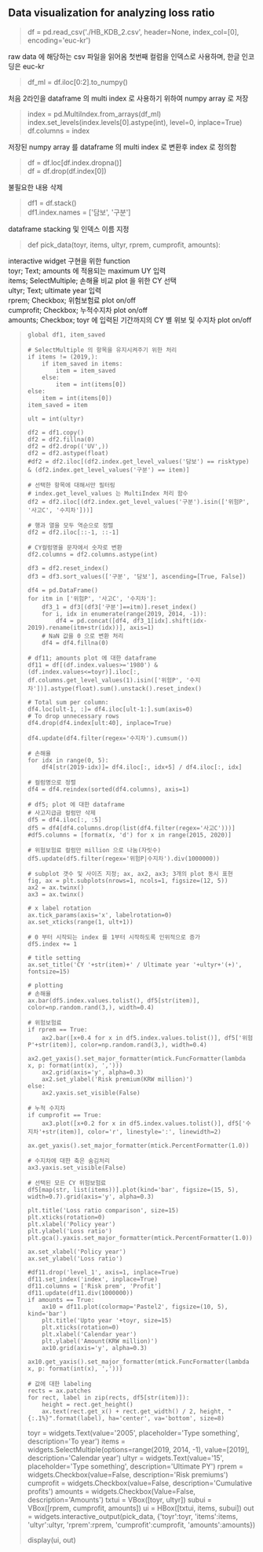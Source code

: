 ## Data visualization for analyzing loss ratio

> df = pd.read_csv('./HB_KDB_2.csv', header=None, index_col=[0], encoding='euc-kr')

raw data 에 해당하는 csv 파일을 읽어옴
첫번째 컬럼을 인덱스로 사용하며, 한글 인코딩은 euc-kr

> df_ml = df.iloc[0:2].to_numpy()

처음 2라인을 dataframe 의 multi index 로 사용하기 위하여 numpy array 로 저장

> index = pd.MultiIndex.from_arrays(df_ml)  
> index.set_levels(index.levels[0].astype(int), level=0, inplace=True)  
> df.columns = index  

저장된 numpy array 를 dataframe 의 multi index 로 변환후 index 로 정의함

> df = df.loc[df.index.dropna()]  
> df = df.drop(df.index[0])  

불필요한 내용 삭제

> df1 = df.stack()  
> df1.index.names = ['담보', '구분']  

dataframe stacking 및 인덱스 이름 지정


> def pick_data(toyr, items, ultyr, rprem, cumprofit, amounts):

interactive widget 구현을 위한 function  
toyr; Text; amounts 에 적용되는 maximum UY 입력  
items; SelectMultiple; 손해율 비교 plot 을 위한 CY 선택  
ultyr; Text; ultimate year 입력  
rprem; Checkbox; 위험보험료 plot on/off  
cumprofit; Checkbox; 누적수지차 plot on/off  
amounts; Checkbox; toyr 에 입력된 기간까지의 CY 별 위보 및 수지차 plot on/off  


>     global df1, item_saved 
> 
>     # SelectMultiple 의 항목을 유지시켜주기 위한 처리 
>     if items != (2019,):
>         if item_saved in items:
>             item = item_saved
>         else:
>             item = int(items[0])
>     else:
>         item = int(items[0])
>     item_saved = item
>     
>     ult = int(ultyr)
> 
>     df2 = df1.copy()
>     df2 = df2.fillna(0)
>     df2 = df2.drop(('UV',))
>     df2 = df2.astype(float)
>     #df2 = df2.iloc[(df2.index.get_level_values('담보') == risktype) & (df2.index.get_level_values('구분') == item)]
>     
>     # 선택한 항목에 대해서만 필터링
>     # index.get_level_values 는 MultiIndex 처리 함수
>     df2 = df2.iloc[(df2.index.get_level_values('구분').isin(['위험P', '사고C', '수지차']))]
>     
>     # 행과 열을 모두 역순으로 정렬
>     df2 = df2.iloc[::-1, ::-1]
>     
>     # CY컬럼명을 문자에서 숫자로 변환
>     df2.columns = df2.columns.astype(int)
> 
>     df3 = df2.reset_index()
>     df3 = df3.sort_values(['구분', '담보'], ascending=[True, False])
>     
>     df4 = pd.DataFrame()
>     for itm in ['위험P', '사고C', '수지차']:
>         df3_1 = df3[(df3['구분']==itm)].reset_index()
>         for i, idx in enumerate(range(2019, 2014, -1)):
>             df4 = pd.concat([df4, df3_1[idx].shift(idx-2019).rename(itm+str(idx))], axis=1)
>         # NaN 값을 0 으로 변환 처리
>         df4 = df4.fillna(0)
>     
>     # df11; amounts plot 에 대한 dataframe
>     df11 = df[(df.index.values>='1980') & (df.index.values<=toyr)].iloc[:, df.columns.get_level_values(1).isin(['위험P', '수지차'])].astype(float).sum().unstack().reset_index()
> 
>     # Total sum per column: 
>     df4.loc[ult-1, :]= df4.iloc[ult-1:].sum(axis=0)
>     # To drop unnecessary rows
>     df4.drop(df4.index[ult:40], inplace=True)
>     
>     df4.update(df4.filter(regex='수지차').cumsum())
>     
>     # 손해율
>     for idx in range(0, 5):
>         df4[str(2019-idx)]= df4.iloc[:, idx+5] / df4.iloc[:, idx]
>     
>     # 컬럼명으로 정렬
>     df4 = df4.reindex(sorted(df4.columns), axis=1)
>     
>     # df5; plot 에 대한 dataframe
>     # 사고지급금 컬럼만 삭제
>     df5 = df4.iloc[:, :5]
>     df5 = df4[df4.columns.drop(list(df4.filter(regex='사고C')))]
>     #df5.columns = [format(x, 'd') for x in range(2015, 2020)]
>     
>     # 위험보험료 컬럼만 million 으로 나눔(자릿수)
>     df5.update(df5.filter(regex='위험P|수지차').div(1000000))
>     
>     # subplot 갯수 및 사이즈 지정; ax, ax2, ax3; 3개의 plot 동시 표현
>     fig, ax = plt.subplots(nrows=1, ncols=1, figsize=(12, 5))
>     ax2 = ax.twinx()
>     ax3 = ax.twinx()
> 
>     # x label rotation
>     ax.tick_params(axis='x', labelrotation=0)
>     ax.set_xticks(range(1, ult+1))
> 
>     # 0 부터 시작되는 index 를 1부터 시작하도록 인위적으로 증가
>     df5.index += 1
> 
>     # title setting
>     ax.set_title('CY '+str(item)+' / Ultimate year '+ultyr+'(+)', fontsize=15)
>     
>     # plotting
>     # 손해율
>     ax.bar(df5.index.values.tolist(), df5[str(item)], color=np.random.rand(3,), width=0.4)
>     
>     # 위험보험료
>     if rprem == True:
>         ax2.bar([x+0.4 for x in df5.index.values.tolist()], df5['위험P'+str(item)], color=np.random.rand(3,), width=0.4)
>         ax2.get_yaxis().set_major_formatter(mtick.FuncFormatter(lambda x, p: format(int(x), ',')))
>         ax2.grid(axis='y', alpha=0.3)
>         ax2.set_ylabel('Risk premium(KRW million)')
>     else:
>         ax2.yaxis.set_visible(False)
>     
>     # 누적 수지차
>     if cumprofit == True:
>         ax3.plot([x+0.2 for x in df5.index.values.tolist()], df5['수지차'+str(item)], color='r', linestyle=':', linewidth=2)
>         ax.get_yaxis().set_major_formatter(mtick.PercentFormatter(1.0))
>     
>     # 수지차에 대한 축은 숨김처리
>     ax3.yaxis.set_visible(False)
>     
>     # 선택된 모든 CY 위험보험료
>     df5[map(str, list(items))].plot(kind='bar', figsize=(15, 5), width=0.7).grid(axis='y', alpha=0.3)
>     
>     plt.title('Loss ratio comparison', size=15)
>     plt.xticks(rotation=0)
>     plt.xlabel('Policy year')
>     plt.ylabel('Loss ratio')
>     plt.gca().yaxis.set_major_formatter(mtick.PercentFormatter(1.0))
>     
>     ax.set_xlabel('Policy year')
>     ax.set_ylabel('Loss ratio')
>     
>     #df11.drop('level_1', axis=1, inplace=True)
>     df11.set_index('index', inplace=True)
>     df11.columns = ['Risk prem', 'Profit']
>     df11.update(df11.div(1000000))
>     if amounts == True:
>         ax10 = df11.plot(colormap='Pastel2', figsize=(10, 5), kind='bar')
>         plt.title('Upto year '+toyr, size=15)
>         plt.xticks(rotation=0)
>         plt.xlabel('Calendar year')
>         plt.ylabel('Amount(KRW million)')
>         ax10.grid(axis='y', alpha=0.3)
>         ax10.get_yaxis().set_major_formatter(mtick.FuncFormatter(lambda x, p: format(int(x), ',')))
>     
>     # 값에 대한 labeling
>     rects = ax.patches
>     for rect, label in zip(rects, df5[str(item)]):
>         height = rect.get_height()
>         ax.text(rect.get_x() + rect.get_width() / 2, height, "{:.1%}".format(label), ha='center', va='bottom', size=8)
> 
> 
> toyr = widgets.Text(value='2005', placeholder='Type something', description='To year') 
> items = widgets.SelectMultiple(options=range(2019, 2014, -1), value=[2019], description='Calendar year') 
> ultyr = widgets.Text(value='15', placeholder='Type something', description='Ultimate PY') 
> rprem = widgets.Checkbox(value=False, description='Risk premiums') 
> cumprofit = widgets.Checkbox(value=False, description='Cumulative profits') 
> amounts = widgets.Checkbox(Value=False, description='Amounts') 
> txtui = VBox([toyr, ultyr]) 
> subui = VBox([rprem, cumprofit, amounts]) 
> ui = HBox([txtui, items, subui]) 
> out = widgets.interactive_output(pick_data, {'toyr':toyr, 'items':items, 'ultyr':ultyr, 'rprem':rprem, 'cumprofit':cumprofit, 'amounts':amounts}) 
>  
> display(ui, out) 
